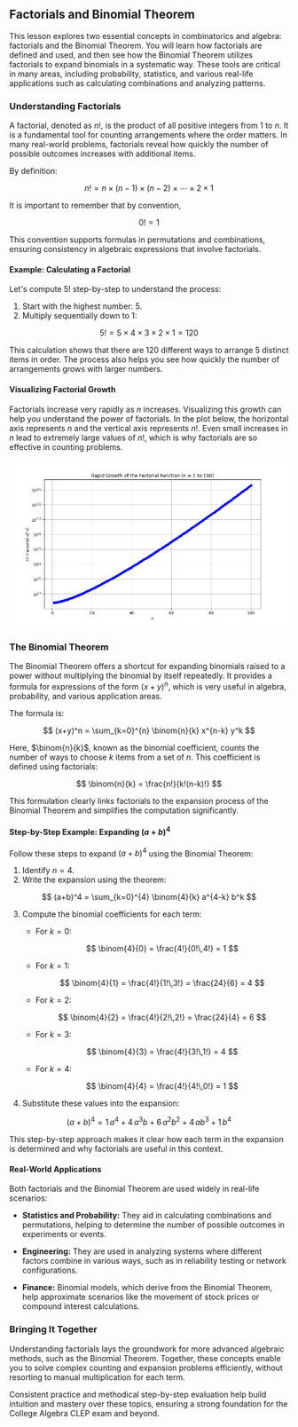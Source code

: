 ## Factorials and Binomial Theorem

This lesson explores two essential concepts in combinatorics and algebra: factorials and the Binomial Theorem. You will learn how factorials are defined and used, and then see how the Binomial Theorem utilizes factorials to expand binomials in a systematic way. These tools are critical in many areas, including probability, statistics, and various real-life applications such as calculating combinations and analyzing patterns.

### Understanding Factorials

A factorial, denoted as $n!$, is the product of all positive integers from $1$ to $n$. It is a fundamental tool for counting arrangements where the order matters. In many real-world problems, factorials reveal how quickly the number of possible outcomes increases with additional items.

By definition:

$$
n! = n \times (n-1) \times (n-2) \times \cdots \times 2 \times 1
$$

It is important to remember that by convention,

$$
0! = 1
$$

This convention supports formulas in permutations and combinations, ensuring consistency in algebraic expressions that involve factorials.

#### Example: Calculating a Factorial

Let's compute $5!$ step-by-step to understand the process:

1. Start with the highest number: $5$.
2. Multiply sequentially down to $1$:

$$
5! = 5 \times 4 \times 3 \times 2 \times 1 = 120
$$

This calculation shows that there are 120 different ways to arrange 5 distinct items in order. The process also helps you see how quickly the number of arrangements grows with larger numbers.

#### Visualizing Factorial Growth

Factorials increase very rapidly as $n$ increases. Visualizing this growth can help you understand the power of factorials. In the plot below, the horizontal axis represents $n$ and the vertical axis represents $n!$. Even small increases in $n$ lead to extremely large values of $n!$, which is why factorials are so effective in counting problems.

![](images/factorial_growth.png "Plot showing the rapid growth of $n!$ as $n$ increases")

### The Binomial Theorem

The Binomial Theorem offers a shortcut for expanding binomials raised to a power without multiplying the binomial by itself repeatedly. It provides a formula for expressions of the form $(x+y)^n$, which is very useful in algebra, probability, and various application areas.

The formula is:

$$
(x+y)^n = \sum_{k=0}^{n} \binom{n}{k} x^{n-k} y^k
$$

Here, $\binom{n}{k}$, known as the binomial coefficient, counts the number of ways to choose $k$ items from a set of $n$. This coefficient is defined using factorials:

$$
\binom{n}{k} = \frac{n!}{k!(n-k)!}
$$

This formulation clearly links factorials to the expansion process of the Binomial Theorem and simplifies the computation significantly.

#### Step-by-Step Example: Expanding $(a+b)^4$

Follow these steps to expand $(a+b)^4$ using the Binomial Theorem:

1. Identify $n=4$.
2. Write the expansion using the theorem:

$$
(a+b)^4 = \sum_{k=0}^{4} \binom{4}{k} a^{4-k} b^k
$$

3. Compute the binomial coefficients for each term:

   - For $k=0$:

     $$
     \binom{4}{0} = \frac{4!}{0!\,4!} = 1
     $$

   - For $k=1$:

     $$
     \binom{4}{1} = \frac{4!}{1!\,3!} = \frac{24}{6} = 4
     $$

   - For $k=2$:

     $$
     \binom{4}{2} = \frac{4!}{2!\,2!} = \frac{24}{4} = 6
     $$

   - For $k=3$:

     $$
     \binom{4}{3} = \frac{4!}{3!\,1!} = 4
     $$

   - For $k=4$:

     $$
     \binom{4}{4} = \frac{4!}{4!\,0!} = 1
     $$

4. Substitute these values into the expansion:

$$
(a+b)^4 = 1\,a^4 + 4\,a^3b + 6\,a^2b^2 + 4\,ab^3 + 1\,b^4
$$

This step-by-step approach makes it clear how each term in the expansion is determined and why factorials are useful in this context.

#### Real-World Applications

Both factorials and the Binomial Theorem are used widely in real-life scenarios:

- **Statistics and Probability:** They aid in calculating combinations and permutations, helping to determine the number of possible outcomes in experiments or events.

- **Engineering:** They are used in analyzing systems where different factors combine in various ways, such as in reliability testing or network configurations.

- **Finance:** Binomial models, which derive from the Binomial Theorem, help approximate scenarios like the movement of stock prices or compound interest calculations.

### Bringing It Together

Understanding factorials lays the groundwork for more advanced algebraic methods, such as the Binomial Theorem. Together, these concepts enable you to solve complex counting and expansion problems efficiently, without resorting to manual multiplication for each term.

Consistent practice and methodical step-by-step evaluation help build intuition and mastery over these topics, ensuring a strong foundation for the College Algebra CLEP exam and beyond.